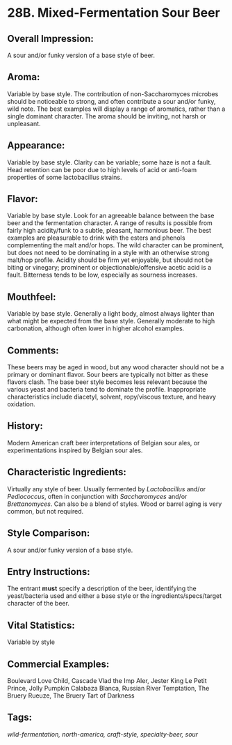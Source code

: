 # 28B. Mixed-Fermentation Sour Beer

## Overall Impression: 

A sour and/or funky version of a base style of beer.

## Aroma: 

Variable by base style. The contribution of non-Saccharomyces microbes should be noticeable to strong, and often contribute a sour and/or funky, wild note. The best examples will display a range of aromatics, rather than a single dominant character. The aroma should be inviting, not harsh or unpleasant. 

## Appearance: 

Variable by base style. Clarity can be variable; some haze is not a fault. Head retention can be poor due to high levels of acid or anti-foam properties of some lactobacillus strains.

## Flavor: 

Variable by base style. Look for an agreeable balance between the base beer and the fermentation character. A range of results is possible from fairly high acidity/funk to a subtle, pleasant, harmonious beer. The best examples are pleasurable to drink with the esters and phenols complementing the malt and/or hops. The wild character can be prominent, but does not need to be dominating in a style with an otherwise strong malt/hop profile. Acidity should be firm yet enjoyable, but should not be biting or vinegary; prominent or objectionable/offensive acetic acid is a fault. Bitterness tends to be low, especially as sourness increases.

## Mouthfeel: 

Variable by base style. Generally a light body, almost always lighter than what might be expected from the base style. Generally moderate to high carbonation, although often lower in higher alcohol examples.

## Comments: 

These beers may be aged in wood, but any wood character should not be a primary or dominant flavor. Sour beers are typically not bitter as these flavors clash. The base beer style becomes less relevant because the various yeast and bacteria tend to dominate the profile. Inappropriate characteristics include diacetyl, solvent, ropy/viscous texture, and heavy oxidation.

## History: 

Modern American craft beer interpretations of Belgian sour ales, or experimentations inspired by Belgian sour ales.

## Characteristic Ingredients: 

Virtually any style of beer. Usually fermented by _Lactobacillus_ and/or _Pediococcus_, often in conjunction with _Saccharomyces_ and/or _Brettanomyces_. Can also be a blend of styles. Wood or barrel aging is very common, but not required.

## Style Comparison: 

A sour and/or funky version of a base style.

## Entry Instructions: 

The entrant **must** specify a description of the beer, identifying the yeast/bacteria used and either a base style or the ingredients/specs/target character of the beer.

## Vital Statistics: 

Variable by style

## Commercial Examples: 

Boulevard Love Child, Cascade Vlad the Imp Aler, Jester King Le Petit Prince, Jolly Pumpkin Calabaza Blanca, Russian River Temptation, The Bruery Rueuze, The Bruery Tart of Darkness

## Tags:

_wild-fermentation, north-america, craft-style, specialty-beer, sour_
